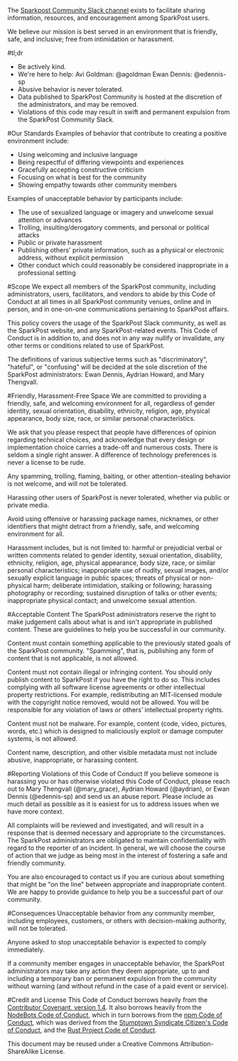 The [Sparkpost Community Slack channel](http://slack.sparkpost.com/) exists to facilitate sharing information, resources, and encouragement among SparkPost users.

We believe our mission is best served in an environment that is friendly, safe, and inclusive; free from intimidation or harassment.

#tl;dr
* Be actively kind.
* We're here to help:
Avi Goldman: @agoldman
Ewan Dennis: @edennis-sp
* Abusive behavior is never tolerated.
* Data published to SparkPost Community is hosted at the discretion of the administrators, and may be removed.
* Violations of this code may result in swift and permanent expulsion from the SparkPost Community Slack.

#Our Standards
Examples of behavior that contribute to creating a positive environment include:

* Using welcoming and inclusive language
* Being respectful of differing viewpoints and experiences
* Gracefully accepting constructive criticism
* Focusing on what is best for the community
* Showing empathy towards other community members

Examples of unacceptable behavior by participants include:

* The use of sexualized language or imagery and unwelcome sexual attention or advances
* Trolling, insulting/derogatory comments, and personal or political attacks
* Public or private harassment
* Publishing others' private information, such as a physical or electronic address, without explicit permission
* Other conduct which could reasonably be considered inappropriate in a professional setting

#Scope
We expect all members of the SparkPost community, including administrators, users, facilitators, and vendors to abide by this Code of Conduct at all times in all SparkPost community venues, online and in person, and in one-on-one communications pertaining to SparkPost affairs.

This policy covers the usage of the SparkPost Slack community, as well as the SparkPost website, and any SparkPost-related events. This Code of Conduct is in addition to, and does not in any way nullify or invalidate, any other terms or conditions related to use of SparkPost.

The definitions of various subjective terms such as "discriminatory", "hateful", or "confusing" will be decided at the sole discretion of the SparkPost administrators: Ewan Dennis, Aydrian Howard, and Mary Thengvall.

#Friendly, Harassment-Free Space
We are committed to providing a friendly, safe, and welcoming environment for all, regardless of gender identity, sexual orientation, disability, ethnicity, religion, age, physical appearance, body size, race, or similar personal characteristics.

We ask that you please respect that people have differences of opinion regarding technical choices, and acknowledge that every design or implementation choice carries a trade-off and numerous costs. There is seldom a single right answer. A difference of technology preferences is never a license to be rude.

Any spamming, trolling, flaming, baiting, or other attention-stealing behavior is not welcome, and will not be tolerated.

Harassing other users of SparkPost is never tolerated, whether via public or private media.

Avoid using offensive or harassing package names, nicknames, or other identifiers that might detract from a friendly, safe, and welcoming environment for all.

Harassment includes, but is not limited to: harmful or prejudicial verbal or written comments related to gender identity, sexual orientation, disability, ethnicity, religion, age, physical appearance, body size, race, or similar personal characteristics; inappropriate use of nudity, sexual images, and/or sexually explicit language in public spaces; threats of physical or non-physical harm; deliberate intimidation, stalking or following; harassing photography or recording; sustained disruption of talks or other events; inappropriate physical contact; and unwelcome sexual attention.

#Acceptable Content
The SparkPost administrators reserve the right to make judgement calls about what is and isn't appropriate in published content. These are guidelines to help you be successful in our community.

Content must contain something applicable to the previously stated goals of the SparkPost community. "Spamming", that is, publishing any form of content that is not applicable, is not allowed.

Content must not contain illegal or infringing content. You should only publish content to SparkPost if you have the right to do so. This includes complying with all software license agreements or other intellectual property restrictions. For example, redistributing an MIT-licensed module with the copyright notice removed, would not be allowed. You will be responsible for any violation of laws or others’ intellectual property rights.

Content must not be malware. For example, content (code, video, pictures, words, etc.) which is designed to maliciously exploit or damage computer systems, is not allowed.

Content name, description, and other visible metadata must not include abusive, inappropriate, or harassing content.

#Reporting Violations of this Code of Conduct
If you believe someone is harassing you or has otherwise violated this Code of Conduct, please reach out to Mary Thengvall (@mary_grace), Aydrian Howard (@aydrian), or Ewan Dennis (@edennis-sp) and send us an abuse report. Please include as much detail as possible as it is easiest for us to address issues when we have more context.

All complaints will be reviewed and investigated, and will result in a response that is deemed necessary and appropriate to the circumstances. The SparkPost administrators are obligated to maintain confidentiality with regard to the reporter of an incident. In general, we will choose the course of action that we judge as being most in the interest of fostering a safe and friendly community.

You are also encouraged to contact us if you are curious about something that might be "on the line" between appropriate and inappropriate content. We are happy to provide guidance to help you be a successful part of our community.

#Consequences
Unacceptable behavior from any community member, including employees, customers, or others with decision-making authority, will not be tolerated.

Anyone asked to stop unacceptable behavior is expected to comply immediately.

If a community member engages in unacceptable behavior, the SparkPost administrators may take any action they deem appropriate, up to and including a temporary ban or permanent expulsion from the community without warning (and without refund in the case of a paid event or service).

#Credit and License
This Code of Conduct borrows heavily from the [Contributor Covenant, version 1.4](http://contributor-covenant.org/version/1/4/). It also borrows heavily from the [NodeBots Code of Conduct](http://nodebots.io/conduct.html), which in turn borrows from the [npm Code of Conduct](https://www.npmjs.com/policies/conduct), which was derived from the [Stumptown Syndicate Citizen's Code of Conduct](http://citizencodeofconduct.org/), and the [Rust Project Code of Conduct](https://www.rust-lang.org/conduct.html).

This document may be reused under a Creative Commons Attribution-ShareAlike License.
